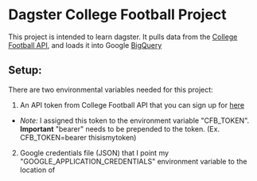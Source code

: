 # Dagster College Football Project
This project is intended to learn dagster. It pulls data from the [College Football API](https://collegefootballdata.com/), and loads it into Google [BigQuery](https://cloud.google.com/bigquery)

## Setup:
There are two environmental variables needed for this project:
1. An API token from College Football API that you can sign up for [here](https://collegefootballdata.com/key)
* *Note:* I assigned this token to the environment variable "CFB_TOKEN". **Important** "bearer" needs to be prepended to the token. (Ex. CFB_TOKEN=bearer thisismytoken)
   
2. Google credentials file (JSON) that I point my "GOOGLE_APPLICATION_CREDENTIALS" environment variable to the location of
